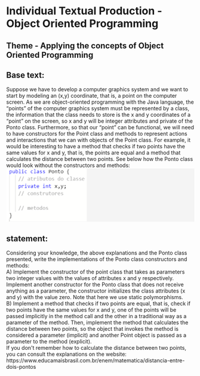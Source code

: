 <h1>Individual Textual Production - Object Oriented Programming</h1>
<h2>Theme - Applying the concepts of Object Oriented Programming</h2>
<h2>Base text:</h2>
Suppose we have to develop a computer graphics system and we want to start by modeling an (x,y) coordinate, that is, a point on the computer screen. As we are object-oriented programming with the Java language, the “points” of the computer graphics system must be represented by a class, the information that the class needs to store is the x and y coordinates of a “point” on the screen, so x and y will be integer attributes and private of the Ponto class. Furthermore, so that our “point” can be functional, we will need to have constructors for the Point class and methods to represent actions and interactions that we can with objects of the Point class. For example, it would be interesting to have a method that checks if two points have the same values ​​for x and y, that is, the points are equal and a method that calculates the distance between two points. See below how the Ponto class would look without the constructors and methods:
<img src= "./img/ponto.png" alt = "PTI">
<h2>statement:</h2>
Considering your knowledge, the above explanations and the Ponto class presented, write the implementations of the Ponto class constructors and methods:<br> A) Implement the constructor of the point class that takes as parameters two integer values ​​with the values ​​of attributes x and y respectively. Implement another constructor for the Ponto class that does not receive anything as a parameter, the constructor initializes the class attributes (x and y) with the value zero. Note that here we use static polymorphisms.<br> B) Implement a method that checks if two points are equal, that is, check if two points have the same values ​​for x and y, one of the points will be passed implicitly in the method call and the other in a traditional way as a parameter of the method. Then, implement the method that calculates the distance between two points, so the object that invokes the method is considered a parameter (implicit) and another Point object is passed as a parameter to the method (explicit).<br> If you don't remember how to calculate the distance between two points, you can consult the explanations on the website: https://www.educamaisbrasil.com.br/enem/matematica/distancia-entre-dois-pontos